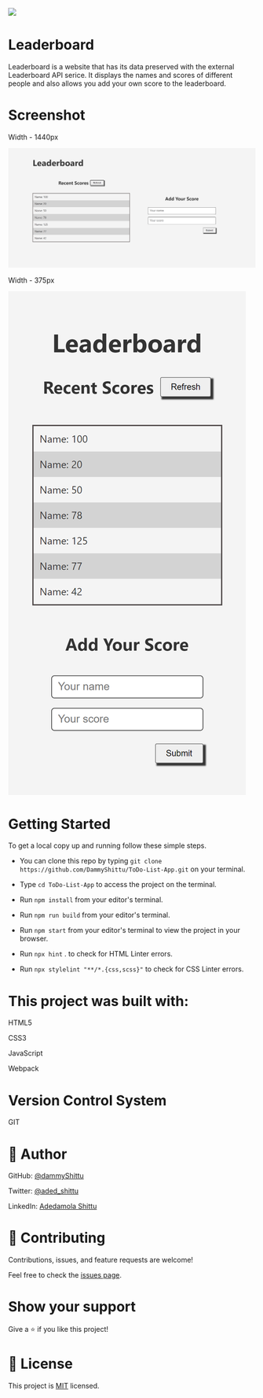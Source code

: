 ![](https://img.shields.io/badge/Microverse-blueviolet)

# Leaderboard

Leaderboard is a website that has its data preserved with the external Leaderboard API serice. It displays the names and scores of different people and also allows you add your own score to the leaderboard.
# Screenshot

Width - 1440px

![Image of the desktop view](./src/img/desktop-screenshot.png)

Width - 375px

![Image of the mobile view](./src/img/mobile-screenshot.png)

# Getting Started

To get a local copy up and running follow these simple steps.

- You can clone this repo by typing `git clone https://github.com/DammyShittu/ToDo-List-App.git` on your terminal.

- Type `cd ToDo-List-App` to access the project on the terminal.
  
- Run `npm install` from your editor's terminal.

- Run `npm run build` from your editor's terminal.

- Run `npm start` from your editor's terminal to view the project in your browser.

- Run `npx hint` . to check for HTML Linter errors.

- Run `npx stylelint "**/*.{css,scss}"` to check for CSS Linter errors.


# This project was built with:

HTML5

CSS3

JavaScript

Webpack

# Version Control System

GIT

# 👤 Author

GitHub: [@dammyShittu](https://github.com/DammyShittu/)

Twitter: [@aded_shittu](https://twitter.com/aded_shittu/)

LinkedIn: [Adedamola Shittu](linkedin.com/in/adedamola-shittu-3ab465172/)

# 🤝 Contributing

Contributions, issues, and feature requests are welcome!

Feel free to check the [issues page](https://github.com/DammyShittu/Leaderboard-Project/issues).

# Show your support

Give a ⭐️ if you like this project!

# 📝 License

This project is [MIT](LICENSE) licensed.
